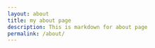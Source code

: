 ```yaml
---
layout: about
title: my about page
description: This is markdown for about page
permalink: /about/
---
```

